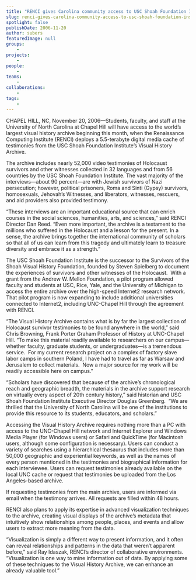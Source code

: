 ```yaml
---
title: "RENCI gives Carolina community access to USC Shoah Foundation Institute’s Visual History Archive"
slug: renci-gives-carolina-community-access-to-usc-shoah-foundation-institutes-visual-history-archive
spotlight: false
publishDate: 2006-11-20
author: subers
featuredImage: null
groups:
    - 
projects:
    - 
people:
    - 
teams: 
    - 
collaborations:
    - 
tags:
    - 
---
```

CHAPEL HILL, NC, November 20, 2006—Students, faculty, and staff at the University of North Carolina at Chapel Hill will have access to the world’s largest visual history archive beginning this month, when the Renaissance Computing Institute (RENCI) deploys a 5.5-terabyte digital media cache of testimonies from the USC Shoah Foundation Institute’s Visual History Archive.<!--more-->

The archive includes nearly 52,000 video testimonies of Holocaust survivors and other witnesses collected in 32 languages and from 56 countries by the USC Shoah Foundation Institute. The vast majority of the interviews—about 90 percent—are with Jewish survivors of Nazi persecution; however, political prisoners, Roma and Sinti (Gypsy) survivors, homosexuals, Jehovah’s Witnesses, and liberators, witnesses, rescuers, and aid providers also provided testimony.

“These interviews are an important educational source that can enrich courses in the social sciences, humanities, arts, and sciences,” said RENCI Director Dan Reed. “Even more important, the archive is a testament to the millions who suffered in the Holocaust and a lesson for the present. In a sense, the archive brings together the international community of scholars so that all of us can learn from this tragedy and ultimately learn to treasure diversity and embrace it as a strength.”

The USC Shoah Foundation Institute is the successor to the Survivors of the Shoah Visual History Foundation, founded by Steven Spielberg to document the experiences of survivors and other witnesses of the Holocaust.  With a grant from the Andrew W. Mellon Foundation, a pilot program allowed faculty and students at USC, Rice, Yale, and the University of Michigan to access the entire archive over the high-speed Internet2 research network. That pilot program is now expanding to include additional universities connected to Internet2, including UNC-Chapel Hill through the agreement with RENCI.

“The Visual History Archive contains what is by far the largest collection of Holocaust survivor testimonies to be found anywhere in the world,” said Chris Browning, Frank Porter Graham Professor of History at UNC-Chapel Hill. “To make this material readily available to researchers on our campus—whether faculty, graduate students, or undergraduates—is a tremendous service.  For my current research project on a complex of factory slave labor camps in southern Poland, I have had to travel as far as Warsaw and Jerusalem to collect materials.  Now a major source for my work will be readily accessible here on campus."

“Scholars have discovered that because of the archive’s chronological reach and geographic breadth, the materials in the archive support research on virtually every aspect of 20th century history,” said historian and USC Shoah Foundation Institute Executive Director Douglas Greenberg.  “We are thrilled that the University of North Carolina will be one of the institutions to provide this resource to its students, educators, and scholars.”

Accessing the Visual History Archive requires nothing more than a PC with access to the UNC-Chapel Hill network and Internet Explorer and Windows Media Player (for Windows users) or Safari and QuickTime (for Macintosh users, although some configuration is necessary). Users can conduct a variety of searches using a hierarchical thesaurus that includes more than 50,000 geographic and experiential keywords, as well as the names of every person mentioned in the testimonies and biographical information for each interviewee. Users can request testimonies already available on the local UNC cache or request that testimonies be uploaded from the Los Angeles-based archive.

If requesting testimonies from the main archive, users are informed via email when the testimony arrives. All requests are filled within 48 hours.

RENCI also plans to apply its expertise in advanced visualization techniques to the archive, creating visual displays of the archive’s metadata that intuitively show relationships among people, places, and events and allow users to extract more meaning from the data.

“Visualization is simply a different way to present information, and it often can reveal relationships and patterns in the data that weren’t apparent before,” said Ray Idaszak, RENCI’s director of collaborative environments. “Visualization is one way to mine information out of data. By applying some of these techniques to the Visual History Archive, we can enhance an already valuable tool.”
